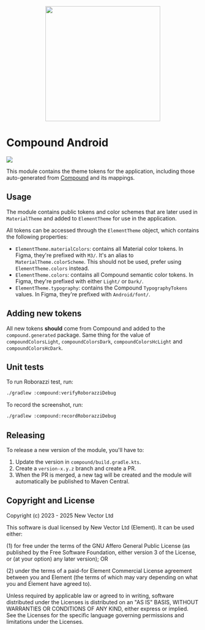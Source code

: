 <p align="center"><img src="https://compound.element.io/logo-readme.png" width="300" alt="" /></p>

# Compound Android

[![](https://img.shields.io/github/license/vector-im/compound)](https://github.com/vector-im/compound/blob/main/LICENSE)

This module contains the theme tokens for the application, including those auto-generated from [Compound](https://github.com/vector-im/compound-design-tokens) and its mappings.

## Usage

The module contains public tokens and color schemes that are later used in `MaterialTheme` and added to `ElementTheme` for use in the application.

All tokens can be accessed through the `ElementTheme` object, which contains the following properties:

* `ElementTheme.materialColors`: contains all Material color tokens. In Figma, they're prefixed with `M3/`. It's an alias to `MaterialTheme.colorScheme`. This should not be used, prefer using `ElementTheme.colors` instead.
* `ElementTheme.colors`: contains all Compound semantic color tokens. In Figma, they're prefixed with either `Light/` or `Dark/`.
* `ElementTheme.typography`: contains the Compound `TypographyTokens` values. In Figma, they're prefixed with `Android/font/`.

## Adding new tokens

All new tokens **should** come from Compound and added to the `compound.generated` package. Same thing for the value of `compoundColorsLight`, `compoundColorsDark`, `compoundColorsHcLight` and `compoundColorsHcDark`.

## Unit tests

To run Roborazzi test, run:

```bash
./gradlew :compound:verifyRoborazziDebug
```

To record the screenshot, run:

```bash
./gradlew :compound:recordRoborazziDebug
```

## Releasing

To release a new version of the module, you'll have to:

1. Update the version in `compound/build.gradle.kts`. 
2. Create a `version-x.y.z` branch and create a PR.
3. When the PR is merged, a new tag will be created and the module will automatically be published to Maven Central.

## Copyright and License

Copyright (c) 2023 - 2025 New Vector Ltd

This software is dual licensed by New Vector Ltd (Element). It can be used either:

(1) for free under the terms of the GNU Affero General Public License (as published by the Free Software Foundation, either version 3 of the License, or (at your option) any later version); OR

(2) under the terms of a paid-for Element Commercial License agreement between you and Element (the terms of which may vary depending on what you and Element have agreed to).

Unless required by applicable law or agreed to in writing, software distributed under the Licenses is distributed on an "AS IS" BASIS, WITHOUT WARRANTIES OR CONDITIONS OF ANY KIND, either express or implied. See the Licenses for the specific language governing permissions and limitations under the Licenses.